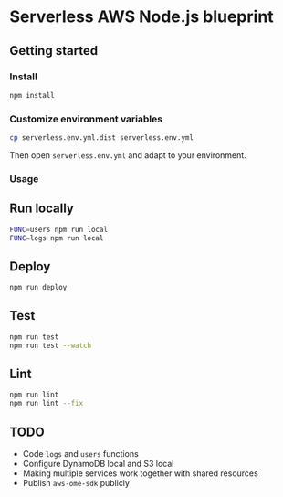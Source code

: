 # Serverless AWS Node.js blueprint

## Getting started
### Install
```bash
npm install
```

### Customize environment variables
```bash
cp serverless.env.yml.dist serverless.env.yml
```
Then open `serverless.env.yml` and adapt to your environment.

### Usage
## Run locally
```bash
FUNC=users npm run local
FUNC=logs npm run local
```

## Deploy
```bash
npm run deploy
```

## Test
```bash
npm run test
npm run test --watch
```

## Lint
```bash
npm run lint
npm run lint --fix
```

## TODO
- Code `logs` and `users` functions
- Configure DynamoDB local and S3 local
- Making multiple services work together with shared resources
- Publish `aws-ome-sdk` publicly
